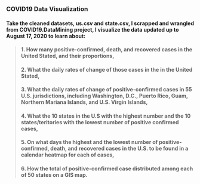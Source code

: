 ### COVID19 Data Visualization
#### Take the cleaned datasets, us.csv and state.csv, I scrapped and wrangled from COVID19.DataMining project, I visualize the data updated up to August 17, 2020 to learn about:      
> #### 1. How many positive-confirmed, death, and recovered cases in the United Stated, and their proportions,    
> #### 2. What the daily rates of change of those cases in the in the United Stated,    
> #### 3. What the daily rates of change of positive-confirmed cases in 55 U.S. jurisdictions, including Washington, D.C., Puerto Rico, Guam, Northern Mariana Islands, and U.S. Virgin Islands,   
> #### 4. What the 10 states in the U.S with the highest number and the 10 states/teritories with the lowest number of positive confirmed cases,   
> #### 5. On what days the highest and the lowest number of positive-confirmed, death, and recovered cases in the U.S. to be found in a calendar heatmap for each of cases,   
> #### 6. How the total of positive-confirmed case distributed among each of 50 states on a GIS map.
